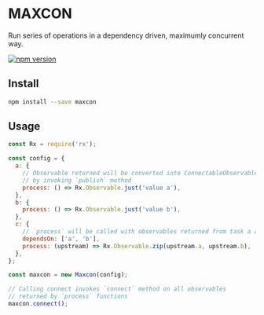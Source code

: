 # MAXCON

Run series of operations in a dependency driven, maximumly concurrent way.

[![npm version](https://badge.fury.io/js/maxcon.svg)](https://badge.fury.io/js/maxcon)

## Install

```sh
npm install --save maxcon
```

## Usage

```js
const Rx = require('rx');

const config = {
  a: {
    // Observable returned will be converted into ConnectableObservable,
    // by invoking `publish` method
    process: () => Rx.Observable.just('value a'),
  },
  b: {
    process: () => Rx.Observable.just('value b'),
  },
  c: {
    // `process` will be called with observables returned from task a and b
    dependsOn: ['a', 'b'],
    process: (upstream) => Rx.Observable.zip(upstream.a, upstream.b),
  },
};

const maxcon = new Maxcon(config);

// Calling connect invokes `connect` method on all observables 
// returned by `process` functions
maxcon.connect();
```
